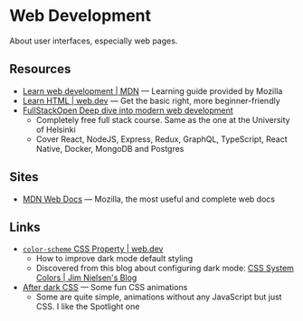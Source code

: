 # Web Development

About user interfaces, especially web pages.

## Resources

- [Learn web development | MDN](https://developer.mozilla.org/en-US/docs/Learn)
  — Learning guide provided by Mozilla
- [Learn HTML | web.dev](https://web.dev/learn/html/) — Get the basic right,
  more beginner-friendly
- [FullStackOpen Deep dive into modern web development](https://fullstackopen.com/en/)
  - Completely free full stack course. Same as the one at the University of
    Helsinki
  - Cover React, NodeJS, Express, Redux, GraphQL, TypeScript, React Native,
    Docker, MongoDB and Postgres

## Sites

- [MDN Web Docs](https://developer.mozilla.org/en-US/docs/Web) — Mozilla, the
  most useful and complete web docs

## Links

- [`color-scheme` CSS Property | web.dev](https://web.dev/color-scheme/)
  - How to improve dark mode default styling
  - Discovered from this blog about configuring dark mode:
    [CSS System Colors | Jim Nielsen's Blog](https://blog.jim-nielsen.com/2021/css-system-colors/)
- [After dark CSS](https://www.bryanbraun.com/after-dark-css/) — Some fun CSS
  animations
  - Some are quite simple, animations without any JavaScript but just CSS. I
    like the Spotlight one
